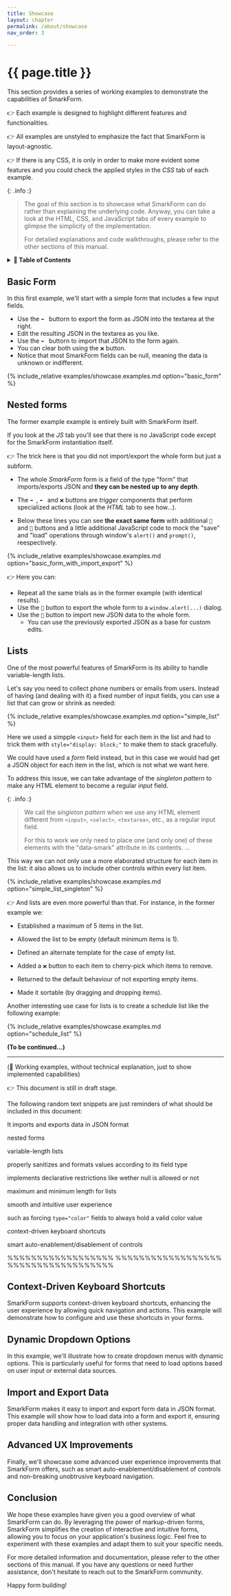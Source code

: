 ```yaml
---
title: Showcase
layout: chapter
permalink: /about/showcase
nav_order: 3

---
```



# {{ page.title }}


This section provides a series of working examples to demonstrate the
capabilities of SmarkForm.

👉 Each example is designed to highlight different features and functionalities.

👉 All examples are unstyled to emphasize the fact that SmarkForm is
layout-agnostic.

👉 If there is any CSS, it is only in order to make more evident some features
and you could check the applied styles in the *CSS* tab of each example.


{: .info :}
> The goal of this section is to showcase what SmarkForm can do rather than
> explaining the underlying code. Anyway, you can take a look at the HTML, CSS,
> and JavaScript tabs of every example to glimpse the simplicity of the
> implementation.
> 
> For detailed explanations and code walkthroughs, please refer to the other
> sections of this manual.


<details class="chaptertoc">
<summary>
<strong>📖 Table of Contents</strong>
</summary>

  {{ "
<!-- vim-markdown-toc GitLab -->

* [Basic Form](#basic-form)
* [Nested forms](#nested-forms)
* [Lists](#lists)
* [Context-Driven Keyboard Shortcuts](#context-driven-keyboard-shortcuts)
* [Dynamic Dropdown Options](#dynamic-dropdown-options)
* [Import and Export Data](#import-and-export-data)
* [Advanced UX Improvements](#advanced-ux-improvements)
* [Conclusion](#conclusion)

<!-- vim-markdown-toc -->
       " | markdownify }}

</details>

## Basic Form

In this first example, we'll start with a simple form that includes a few input
fields.

  * Use the `➡️ ` buttorn to export the form as JSON into the textarea at the right.
  * Edit the resulting JSON in the textarea as you like.
  * Use the `⬅️ ` buttorn to import that JSON to the form again.
  * You can clear both using the `❌` button.
  * Notice that most SmarkForm fields can be null, meaning the data is unknown
    or indifferent.

{% include_relative examples/showcase.examples.md option="basic_form" %}



## Nested forms

The former example example is entirely built with SmarkForm itself.

If you look at the *JS* tab you'll see that there is no JavaScript code except
for the SmarkForm instantiation itself.

👉 The trick here is that you did not import/export the whole form but just a
subform.

  * The whole *SmarkForm* form is a field of the type "form" that
    imports/exports JSON and **they can be nested up to any depth**.

  * The `➡️ `, `⬅️ ` and `❌` buttons are *trigger* components that perform
    specialized actions (look at the *HTML* tab to see how...).

  * Below these lines you can see **the exact same form** with additional `💾`
    and `📂` buttons and a little additional JavaScript code to mock the "save"
    and "load" operations through window's `alert()` and `prompt()`,
    reespectively.


{% include_relative examples/showcase.examples.md option="basic_form_with_import_export" %}

👉 Here you can:

  * Repeat all the same trials as in the former example (with identical results).
  * Use the `💾` button to export the whole form to a `window.alert(...)` dialog.
  * Use the `📂` button to import new JSON data to the whole form.
    - You can use the previously exported JSON as a base for custom edits.


## Lists

One of the most powerful features of SmarkForm is its ability to handle variable-length lists.

Let's say you need to collect phone numbers or emails from users. Instead of
having (and dealing with it) a fixed number of input fields, you can use a list
that can grow or shrink as needed:


{% include_relative examples/showcase.examples.md option="simple_list" %}


Here we used a simpple `<input>` field for each item in the list and had to
trick them with `style="display: block;"` to make them to stack gracefully.

We could have used a *form* field instead, but in this case we would had get a
JSON object for each item in the list, which is not what we want here.

To address this issue, we can take advantage of the *singleton pattern* to make
any HTML element to become a regular *input* field.


{: .info :}
> We call the *singleton pattern* when we use any HTML element different from
> `<input>`, `<select>`, `<textarea>`, etc., as a regular input field.
>
> For this to work we only need to place one (and only one) of these elements
> with the "data-smark" attribute in its contents.
...

This way we can not only use a more elaborated structure for each item in the
list: it also allows us to include other controls within every list item.

{% include_relative examples/showcase.examples.md option="simple_list_singleton" %}

👉 And lists are even more powerful than that. For instance, in the former
example we:

  * Established a maximum of 5 items in the list.

  * Allowed the list to be empty (default minimum items is 1).

  * Defined an alternate template for the case of empty list.

  * Added a `❌` button to each item to cherry-pick which items to remove.

  * Returned to the default behaviour of not exporting empty items.

  * Made it sortable (by dragging and dropping items).


Another interesting use case for lists is to create a schedule list like the
following example:

{% include_relative examples/showcase.examples.md option="schedule_list" %}

**(To be continued...)**






-----------------


  (🚧 Working examples, without technical explanation, just to show implemented capabilities)


👉 This document is still in draft stage.

The following random text snippets are just reminders of what should be included in this document:






It imports and exports data in JSON format

nested forms


variable-length lists


properly sanitizes and formats values according to its field type



implements declarative restrictions like wether null is allowed or not


maximum and minimum length for lists



smooth and intuitive user experience


such as forcing `type="color"` fields to always hold a valid color value



context-driven keyboard shortcuts


smart auto-enablement/disablement of controls





%%%%%%%%%%%%%%%%%%
%%%%%%%%%%%%%%%%%%
%%%%%%%%%%%%%%%%%%







## Context-Driven Keyboard Shortcuts

SmarkForm supports context-driven keyboard shortcuts, enhancing the user experience by allowing quick navigation and actions. This example will demonstrate how to configure and use these shortcuts in your forms.

<!-- Example 4: Context-Driven Keyboard Shortcuts -->

## Dynamic Dropdown Options

In this example, we'll illustrate how to create dropdown menus with dynamic options. This is particularly useful for forms that need to load options based on user input or external data sources.

<!-- Example 5: Dynamic Dropdown Options -->

## Import and Export Data

SmarkForm makes it easy to import and export form data in JSON format. This example will show how to load data into a form and export it, ensuring proper data handling and integration with other systems.

<!-- Example 6: Import and Export Data -->

## Advanced UX Improvements

Finally, we'll showcase some advanced user experience improvements that SmarkForm offers, such as smart auto-enablement/disablement of controls and non-breaking unobtrusive keyboard navigation.

<!-- Example 7: Advanced UX Improvements -->

## Conclusion

We hope these examples have given you a good overview of what SmarkForm can do. By leveraging the power of markup-driven forms, SmarkForm simplifies the creation of interactive and intuitive forms, allowing you to focus on your application's business logic. Feel free to experiment with these examples and adapt them to suit your specific needs.

For more detailed information and documentation, please refer to the other sections of this manual. If you have any questions or need further assistance, don't hesitate to reach out to the SmarkForm community.

Happy form building!


